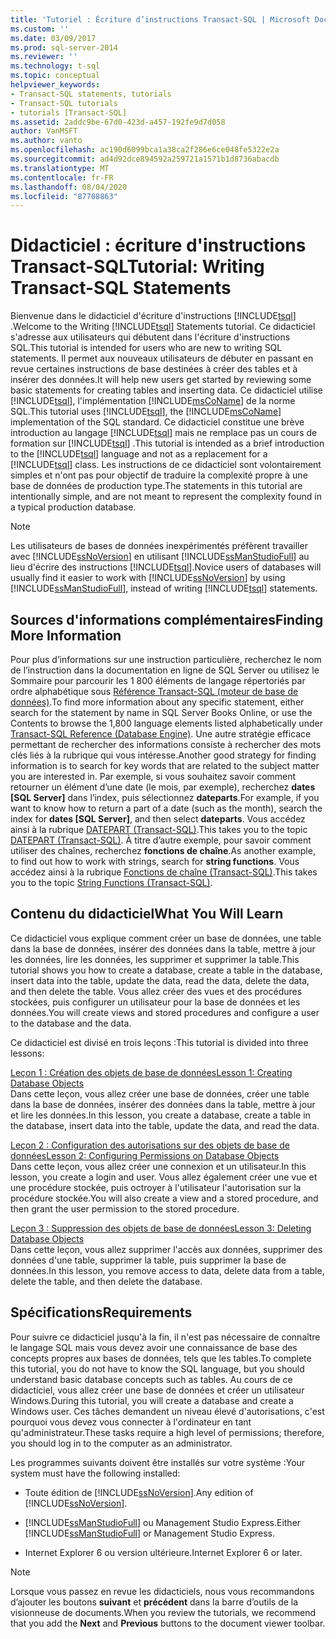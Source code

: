 ```yaml
---
title: 'Tutoriel : Écriture d’instructions Transact-SQL | Microsoft Docs'
ms.custom: ''
ms.date: 03/09/2017
ms.prod: sql-server-2014
ms.reviewer: ''
ms.technology: t-sql
ms.topic: conceptual
helpviewer_keywords:
- Transact-SQL statements, tutorials
- Transact-SQL tutorials
- tutorials [Transact-SQL]
ms.assetid: 2addc9be-67d0-423d-a457-192fe9d7d058
author: VanMSFT
ms.author: vanto
ms.openlocfilehash: ac190d6099bca1a38ca2f286e6ce048fe5322e2a
ms.sourcegitcommit: ad4d92dce894592a259721a1571b1d8736abacdb
ms.translationtype: MT
ms.contentlocale: fr-FR
ms.lasthandoff: 08/04/2020
ms.locfileid: "87708863"
---
```

# <a name="tutorial-writing-transact-sql-statements"></a><span data-ttu-id="cbaa9-102">Didacticiel : écriture d'instructions Transact-SQL</span><span class="sxs-lookup"><span data-stu-id="cbaa9-102">Tutorial: Writing Transact-SQL Statements</span></span>
  <span data-ttu-id="cbaa9-103">Bienvenue dans le didacticiel d'écriture d'instructions [!INCLUDE[tsql](../includes/tsql-md.md)] .</span><span class="sxs-lookup"><span data-stu-id="cbaa9-103">Welcome to the Writing [!INCLUDE[tsql](../includes/tsql-md.md)] Statements tutorial.</span></span> <span data-ttu-id="cbaa9-104">Ce didacticiel s'adresse aux utilisateurs qui débutent dans l'écriture d'instructions SQL.</span><span class="sxs-lookup"><span data-stu-id="cbaa9-104">This tutorial is intended for users who are new to writing SQL statements.</span></span> <span data-ttu-id="cbaa9-105">Il permet aux nouveaux utilisateurs de débuter en passant en revue certaines instructions de base destinées à créer des tables et à insérer des données.</span><span class="sxs-lookup"><span data-stu-id="cbaa9-105">It will help new users get started by reviewing some basic statements for creating tables and inserting data.</span></span> <span data-ttu-id="cbaa9-106">Ce didacticiel utilise [!INCLUDE[tsql](../includes/tsql-md.md)], l'implémentation [!INCLUDE[msCoName](../includes/msconame-md.md)] de la norme SQL.</span><span class="sxs-lookup"><span data-stu-id="cbaa9-106">This tutorial uses [!INCLUDE[tsql](../includes/tsql-md.md)], the [!INCLUDE[msCoName](../includes/msconame-md.md)] implementation of the SQL standard.</span></span> <span data-ttu-id="cbaa9-107">Ce didacticiel constitue une brève introduction au langage [!INCLUDE[tsql](../includes/tsql-md.md)] mais ne remplace pas un cours de formation sur [!INCLUDE[tsql](../includes/tsql-md.md)] .</span><span class="sxs-lookup"><span data-stu-id="cbaa9-107">This tutorial is intended as a brief introduction to the [!INCLUDE[tsql](../includes/tsql-md.md)] language and not as a replacement for a [!INCLUDE[tsql](../includes/tsql-md.md)] class.</span></span> <span data-ttu-id="cbaa9-108">Les instructions de ce didacticiel sont volontairement simples et n'ont pas pour objectif de traduire la complexité propre à une base de données de production type.</span><span class="sxs-lookup"><span data-stu-id="cbaa9-108">The statements in this tutorial are intentionally simple, and are not meant to represent the complexity found in a typical production database.</span></span>  
  
> [!NOTE]  
>  <span data-ttu-id="cbaa9-109">Les utilisateurs de bases de données inexpérimentés préfèrent travailler avec [!INCLUDE[ssNoVersion](../includes/ssnoversion-md.md)] en utilisant [!INCLUDE[ssManStudioFull](../includes/ssmanstudiofull-md.md)] au lieu d'écrire des instructions [!INCLUDE[tsql](../includes/tsql-md.md)].</span><span class="sxs-lookup"><span data-stu-id="cbaa9-109">Novice users of databases will usually find it easier to work with [!INCLUDE[ssNoVersion](../includes/ssnoversion-md.md)] by using [!INCLUDE[ssManStudioFull](../includes/ssmanstudiofull-md.md)], instead of writing [!INCLUDE[tsql](../includes/tsql-md.md)] statements.</span></span>  
  
## <a name="finding-more-information"></a><span data-ttu-id="cbaa9-110">Sources d'informations complémentaires</span><span class="sxs-lookup"><span data-stu-id="cbaa9-110">Finding More Information</span></span>  
 <span data-ttu-id="cbaa9-111">Pour plus d’informations sur une instruction particulière, recherchez le nom de l’instruction dans la documentation en ligne de SQL Server ou utilisez le Sommaire pour parcourir les 1 800 éléments de langage répertoriés par ordre alphabétique sous [Référence Transact-SQL &#40;moteur de base de données&#41;](/sql/t-sql/language-reference).</span><span class="sxs-lookup"><span data-stu-id="cbaa9-111">To find more information about any specific statement, either search for the statement by name in SQL Server Books Online, or use the Contents to browse the 1,800 language elements listed alphabetically under [Transact-SQL Reference &#40;Database Engine&#41;](/sql/t-sql/language-reference).</span></span> <span data-ttu-id="cbaa9-112">Une autre stratégie efficace permettant de rechercher des informations consiste à rechercher des mots clés liés à la rubrique qui vous intéresse.</span><span class="sxs-lookup"><span data-stu-id="cbaa9-112">Another good strategy for finding information is to search for key words that are related to the subject matter you are interested in.</span></span> <span data-ttu-id="cbaa9-113">Par exemple, si vous souhaitez savoir comment retourner un élément d’une date (le mois, par exemple), recherchez **dates [SQL Server]** dans l’index, puis sélectionnez **dateparts**.</span><span class="sxs-lookup"><span data-stu-id="cbaa9-113">For example, if you want to know how to return a part of a date (such as the month), search the index for **dates [SQL Server]**, and then select **dateparts**.</span></span> <span data-ttu-id="cbaa9-114">Vous accédez ainsi à la rubrique [DATEPART &#40;Transact-SQL&#41;](/sql/t-sql/functions/datepart-transact-sql).</span><span class="sxs-lookup"><span data-stu-id="cbaa9-114">This takes you to the topic [DATEPART &#40;Transact-SQL&#41;](/sql/t-sql/functions/datepart-transact-sql).</span></span> <span data-ttu-id="cbaa9-115">À titre d’autre exemple, pour savoir comment utiliser des chaînes, recherchez **fonctions de chaîne**.</span><span class="sxs-lookup"><span data-stu-id="cbaa9-115">As another example, to find out how to work with strings, search for **string functions**.</span></span> <span data-ttu-id="cbaa9-116">Vous accédez ainsi à la rubrique [Fonctions de chaîne &#40;Transact-SQL&#41;](/sql/t-sql/functions/string-functions-transact-sql).</span><span class="sxs-lookup"><span data-stu-id="cbaa9-116">This takes you to the topic [String Functions &#40;Transact-SQL&#41;](/sql/t-sql/functions/string-functions-transact-sql).</span></span>  
  
## <a name="what-you-will-learn"></a><span data-ttu-id="cbaa9-117">Contenu du didacticiel</span><span class="sxs-lookup"><span data-stu-id="cbaa9-117">What You Will Learn</span></span>  
 <span data-ttu-id="cbaa9-118">Ce didacticiel vous explique comment créer un base de données, une table dans la base de données, insérer des données dans la table, mettre à jour les données, lire les données, les supprimer et supprimer la table.</span><span class="sxs-lookup"><span data-stu-id="cbaa9-118">This tutorial shows you how to create a database, create a table in the database, insert data into the table, update the data, read the data, delete the data, and then delete the table.</span></span> <span data-ttu-id="cbaa9-119">Vous allez créer des vues et des procédures stockées, puis configurer un utilisateur pour la base de données et les données.</span><span class="sxs-lookup"><span data-stu-id="cbaa9-119">You will create views and stored procedures and configure a user to the database and the data.</span></span>  
  
 <span data-ttu-id="cbaa9-120">Ce didacticiel est divisé en trois leçons :</span><span class="sxs-lookup"><span data-stu-id="cbaa9-120">This tutorial is divided into three lessons:</span></span>  
  
 [<span data-ttu-id="cbaa9-121">Leçon 1 : Création des objets de base de données</span><span class="sxs-lookup"><span data-stu-id="cbaa9-121">Lesson 1: Creating Database Objects</span></span>](lesson-1-creating-database-objects.md)  
 <span data-ttu-id="cbaa9-122">Dans cette leçon, vous allez créer une base de données, créer une table dans la base de données, insérer des données dans la table, mettre à jour et lire les données.</span><span class="sxs-lookup"><span data-stu-id="cbaa9-122">In this lesson, you create a database, create a table in the database, insert data into the table, update the data, and read the data.</span></span>  
  
 [<span data-ttu-id="cbaa9-123">Leçon 2 : Configuration des autorisations sur des objets de base de données</span><span class="sxs-lookup"><span data-stu-id="cbaa9-123">Lesson 2: Configuring Permissions on Database Objects</span></span>](lesson-2-configuring-permissions-on-database-objects.md)  
 <span data-ttu-id="cbaa9-124">Dans cette leçon, vous allez créer une connexion et un utilisateur.</span><span class="sxs-lookup"><span data-stu-id="cbaa9-124">In this lesson, you create a login and user.</span></span> <span data-ttu-id="cbaa9-125">Vous allez également créer une vue et une procédure stockée, puis octroyer à l'utilisateur l'autorisation sur la procédure stockée.</span><span class="sxs-lookup"><span data-stu-id="cbaa9-125">You will also create a view and a stored procedure, and then grant the user permission to the stored procedure.</span></span>  
  
 [<span data-ttu-id="cbaa9-126">Leçon 3 : Suppression des objets de base de données</span><span class="sxs-lookup"><span data-stu-id="cbaa9-126">Lesson 3: Deleting Database Objects</span></span>](lesson-3-1-deleting-database-objects.md)  
 <span data-ttu-id="cbaa9-127">Dans cette leçon, vous allez supprimer l'accès aux données, supprimer des données d'une table, supprimer la table, puis supprimer la base de données.</span><span class="sxs-lookup"><span data-stu-id="cbaa9-127">In this lesson, you remove access to data, delete data from a table, delete the table, and then delete the database.</span></span>  
  
## <a name="requirements"></a><span data-ttu-id="cbaa9-128">Spécifications</span><span class="sxs-lookup"><span data-stu-id="cbaa9-128">Requirements</span></span>  
 <span data-ttu-id="cbaa9-129">Pour suivre ce didacticiel jusqu'à la fin, il n'est pas nécessaire de connaître le langage SQL mais vous devez avoir une connaissance de base des concepts propres aux bases de données, tels que les tables.</span><span class="sxs-lookup"><span data-stu-id="cbaa9-129">To complete this tutorial, you do not have to know the SQL language, but you should understand basic database concepts such as tables.</span></span> <span data-ttu-id="cbaa9-130">Au cours de ce didacticiel, vous allez créer une base de données et créer un utilisateur Windows.</span><span class="sxs-lookup"><span data-stu-id="cbaa9-130">During this tutorial, you will create a database and create a Windows user.</span></span> <span data-ttu-id="cbaa9-131">Ces tâches demandent un niveau élevé d'autorisations, c'est pourquoi vous devez vous connecter à l'ordinateur en tant qu'administrateur.</span><span class="sxs-lookup"><span data-stu-id="cbaa9-131">These tasks require a high level of permissions; therefore, you should log in to the computer as an administrator.</span></span>  
  
 <span data-ttu-id="cbaa9-132">Les programmes suivants doivent être installés sur votre système :</span><span class="sxs-lookup"><span data-stu-id="cbaa9-132">Your system must have the following installed:</span></span>  
  
-   <span data-ttu-id="cbaa9-133">Toute édition de [!INCLUDE[ssNoVersion](../includes/ssnoversion-md.md)].</span><span class="sxs-lookup"><span data-stu-id="cbaa9-133">Any edition of [!INCLUDE[ssNoVersion](../includes/ssnoversion-md.md)].</span></span>  
  
-   <span data-ttu-id="cbaa9-134">[!INCLUDE[ssManStudioFull](../includes/ssmanstudiofull-md.md)] ou Management Studio Express.</span><span class="sxs-lookup"><span data-stu-id="cbaa9-134">Either [!INCLUDE[ssManStudioFull](../includes/ssmanstudiofull-md.md)] or Management Studio Express.</span></span>  
  
-   <span data-ttu-id="cbaa9-135">Internet Explorer 6 ou version ultérieure.</span><span class="sxs-lookup"><span data-stu-id="cbaa9-135">Internet Explorer 6 or later.</span></span>  
  
> [!NOTE]  
>  <span data-ttu-id="cbaa9-136">Lorsque vous passez en revue les didacticiels, nous vous recommandons d’ajouter les boutons **suivant** et **précédent** dans la barre d’outils de la visionneuse de documents.</span><span class="sxs-lookup"><span data-stu-id="cbaa9-136">When you review the tutorials, we recommend that you add the **Next** and **Previous** buttons to the document viewer toolbar.</span></span>  
  
  
